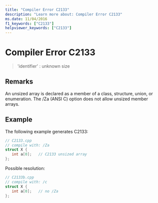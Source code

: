 ```yaml
---
title: "Compiler Error C2133"
description: "Learn more about: Compiler Error C2133"
ms.date: 11/04/2016
f1_keywords: ["C2133"]
helpviewer_keywords: ["C2133"]
---
```

# Compiler Error C2133

> 'identifier' : unknown size

## Remarks

An unsized array is declared as a member of a class, structure, union, or enumeration. The /Za (ANSI C) option does not allow unsized member arrays.

## Example

The following example generates C2133:

```cpp
// C2133.cpp
// compile with: /Za
struct X {
   int a[0];   // C2133 unsized array
};
```

Possible resolution:

```cpp
// C2133b.cpp
// compile with: /c
struct X {
   int a[0];   // no /Za
};
```
